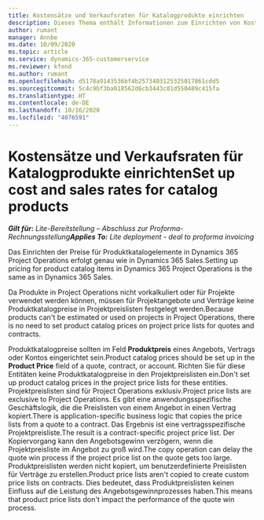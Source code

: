 ```yaml
---
title: Kostensätze und Verkaufsraten für Katalogprodukte einrichten
description: Dieses Thema enthält Informationen zum Einrichten von Kostensätzen und Verkaufsraten für Artikel in einem Produktkatalog.
author: rumant
manager: Annbe
ms.date: 10/09/2020
ms.topic: article
ms.service: dynamics-365-customerservice
ms.reviewer: kfend
ms.author: rumant
ms.openlocfilehash: d5178a9143536bf4b2573403125325017861cdd5
ms.sourcegitcommit: 5c4c9bf3ba018562d6cb3443c01d550489c415fa
ms.translationtype: HT
ms.contentlocale: de-DE
ms.lasthandoff: 10/16/2020
ms.locfileid: "4076591"
---
```

# <a name="set-up-cost-and-sales-rates-for-catalog-products"></a><span data-ttu-id="510cd-103">Kostensätze und Verkaufsraten für Katalogprodukte einrichten</span><span class="sxs-lookup"><span data-stu-id="510cd-103">Set up cost and sales rates for catalog products</span></span>

<span data-ttu-id="510cd-104">_**Gilt für:** Lite-Bereitstellung – Abschluss zur Proforma-Rechnungsstellung_</span><span class="sxs-lookup"><span data-stu-id="510cd-104">_**Applies To:** Lite deployment - deal to proforma invoicing_</span></span>


<span data-ttu-id="510cd-105">Das Einrichten der Preise für Produktkatalogelemente in Dynamics 365 Project Operations erfolgt genau wie in Dynamics 365 Sales.</span><span class="sxs-lookup"><span data-stu-id="510cd-105">Setting up pricing for product catalog items in Dynamics 365 Project Operations is the same as in Dynamics 365 Sales.</span></span>

<span data-ttu-id="510cd-106">Da Produkte in Project Operations nicht vorkalkuliert oder für Projekte verwendet werden können, müssen für Projektangebote und Verträge keine Produktkatalogpreise in Projektpreislisten festgelegt werden.</span><span class="sxs-lookup"><span data-stu-id="510cd-106">Because products can't be estimated or used on projects in Project Operations, there is no need to set product catalog prices on project price lists for quotes and contracts.</span></span>

<span data-ttu-id="510cd-107">Produktkatalogpreise sollten im Feld **Produktpreis** eines Angebots, Vertrags oder Kontos eingerichtet sein.</span><span class="sxs-lookup"><span data-stu-id="510cd-107">Product catalog prices should be set up in the **Product Price** field of a quote, contract, or account.</span></span> <span data-ttu-id="510cd-108">Richten Sie für diese Entitäten keine Produktkatalogpreise in den Projektpreislisten ein.</span><span class="sxs-lookup"><span data-stu-id="510cd-108">Don't set up product catalog prices in the project price lists for these entities.</span></span> <span data-ttu-id="510cd-109">Projektpreislisten sind für Project Operations exklusiv.</span><span class="sxs-lookup"><span data-stu-id="510cd-109">Project price lists are exclusive to Project Operations.</span></span> <span data-ttu-id="510cd-110">Es gibt eine anwendungsspezifische Geschäftslogik, die die Preislisten von einem Angebot in einen Vertrag kopiert.</span><span class="sxs-lookup"><span data-stu-id="510cd-110">There is application-specific business logic that copies the price lists from a quote to a contract.</span></span> <span data-ttu-id="510cd-111">Das Ergebnis ist eine vertragsspezifische Projektpreisliste.</span><span class="sxs-lookup"><span data-stu-id="510cd-111">The result is a contract-specific project price list.</span></span> <span data-ttu-id="510cd-112">Der Kopiervorgang kann den Angebotsgewinn verzögern, wenn die Projektpreisliste im Angebot zu groß wird.</span><span class="sxs-lookup"><span data-stu-id="510cd-112">The copy operation can delay the quote win process if the project price list on the quote gets too large.</span></span> <span data-ttu-id="510cd-113">Produktpreislisten werden nicht kopiert, um benutzerdefinierte Preislisten für Verträge zu erstellen.</span><span class="sxs-lookup"><span data-stu-id="510cd-113">Product price lists aren't copied to create custom price lists on contracts.</span></span> <span data-ttu-id="510cd-114">Dies bedeutet, dass Produktpreislisten keinen Einfluss auf die Leistung des Angebotsgewinnprozesses haben.</span><span class="sxs-lookup"><span data-stu-id="510cd-114">This means that product price lists don't impact the performance of the quote win process.</span></span>
